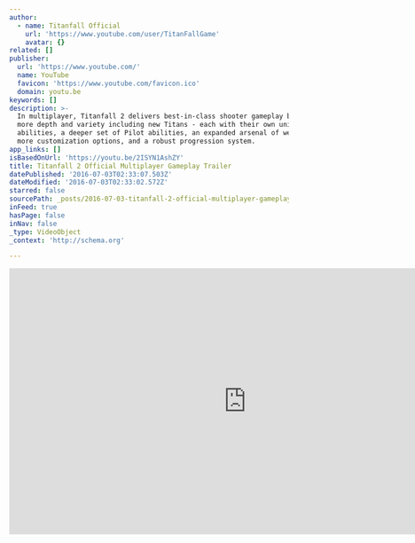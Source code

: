 ```yaml
---
author:
  - name: Titanfall Official
    url: 'https://www.youtube.com/user/TitanFallGame'
    avatar: {}
related: []
publisher:
  url: 'https://www.youtube.com/'
  name: YouTube
  favicon: 'https://www.youtube.com/favicon.ico'
  domain: youtu.be
keywords: []
description: >-
  In multiplayer, Titanfall 2 delivers best-in-class shooter gameplay backed by
  more depth and variety including new Titans - each with their own unique
  abilities, a deeper set of Pilot abilities, an expanded arsenal of weapons,
  more customization options, and a robust progression system.
app_links: []
isBasedOnUrl: 'https://youtu.be/2ISYN1AshZY'
title: Titanfall 2 Official Multiplayer Gameplay Trailer
datePublished: '2016-07-03T02:33:07.503Z'
dateModified: '2016-07-03T02:33:02.572Z'
starred: false
sourcePath: _posts/2016-07-03-titanfall-2-official-multiplayer-gameplay-trailer.md
inFeed: true
hasPage: false
inNav: false
_type: VideoObject
_context: 'http://schema.org'

---
```

<iframe src="https://cdn.embedly.com/widgets/media.html?src=https%3A%2F%2Fwww.youtube.com%2Fembed%2F2ISYN1AshZY%3Ffeature%3Doembed&amp;url=http%3A%2F%2Fwww.youtube.com%2Fwatch%3Fv%3D2ISYN1AshZY&amp;image=https%3A%2F%2Fi.ytimg.com%2Fvi%2F2ISYN1AshZY%2Fhqdefault.jpg&amp;key=b7d04c9b404c499eba89ee7072e1c4f7&amp;type=text%2Fhtml&amp;schema=youtube" width="854" height="480" scrolling="no" frameborder="0" allowfullscreen="" style=""></iframe>